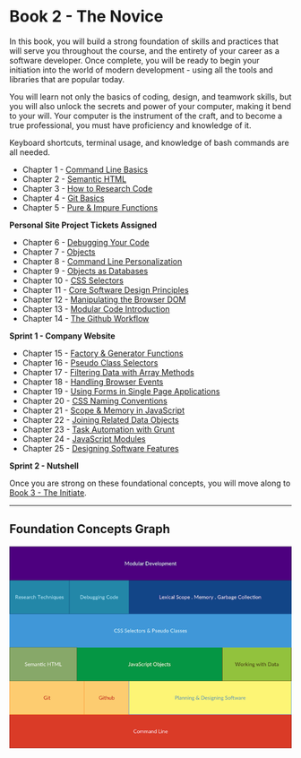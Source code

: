 # Book 2 - The Novice

In this book, you will build a strong foundation of skills and practices that will serve you throughout the course, and the entirety of your career as a software developer. Once complete, you will be ready to begin your initiation into the world of modern development - using all the tools and libraries that are popular today.

You will learn not only the basics of coding, design, and teamwork skills, but you will also unlock the secrets and power of your computer, making it bend to your will. Your computer is the instrument of the craft, and to become a true professional, you must have proficiency and knowledge of it.

Keyboard shortcuts, terminal usage, and knowledge of bash commands are all needed.

* Chapter 1 - [Command Line Basics](./chapters/CLI_BASICS.md)
* Chapter 2 - [Semantic HTML](./chapters/HTML_SEMANTIC.md)
* Chapter 3 - [How to Research Code](./chapters/MISC_RESEARCH.md)
* Chapter 4 - [Git Basics](./chapters/GIT_BASICS.md)
* Chapter 5 - [Pure & Impure Functions](./chapters/JS_FUNCTION_BASICS.md)

**Personal Site Project Tickets Assigned**

* Chapter 6 - [Debugging Your Code](./chapters/MISC_DEBUGGING.md)
* Chapter 7 - [Objects](./chapters/JS_OBJECTS.md)
* Chapter 8 - [Command Line Personalization](./chapters/CLI_PERSONALIZATION.md)
* Chapter 9 - [Objects as Databases](./chapters/JS_DATA.md)
* Chapter 10 - [CSS Selectors](./chapters/CSS_SELECTORS.md)
* Chapter 11 - [Core Software Design Principles](./chapters/DESIGN_PRINCIPLES.md)
* Chapter 12 - [Manipulating the Browser DOM](./chapters/JS_WORKING_WITH_DOM.md)
* Chapter 13 - [Modular Code Introduction](./chapters/DESIGN_MODULARITY.md)
* Chapter 14 - [The Github Workflow](./chapters/GIT_WORKFLOW.md)

**Sprint 1 - Company Website**

* Chapter 15 - [Factory & Generator Functions](./chapters/JS_FACTORY_FUNCTION.md)
* Chapter 16 - [Pseudo Class Selectors](./chapters/CSS_PSEUDOCLASSES.md)
* Chapter 17 - [Filtering Data with Array Methods](./chapters/JS_ARRAY_METHODS.md)
* Chapter 18 - [Handling Browser Events](./chapters/JS_EVENTS.md)
* Chapter 19 - [Using Forms in Single Page Applications](./chapters/FORMS_SPA.md)
* Chapter 20 - [CSS Naming Conventions](./chapters/CSS_CONVENTIONS.md)
* Chapter 21 - [Scope & Memory in JavaScript](./chapters/JS_SCOPE.md)
* Chapter 22 - [Joining Related Data Objects](./chapters/JS_JOINING_DATA.md)
* Chapter 23 - [Task Automation with Grunt](./chapters/AUTOMATION_GRUNT.md)
* Chapter 24 - [JavaScript Modules](./chapters/JS_MODULES.md)
* Chapter 25 - [Designing Software Features](./chapters/DESIGN_FEATURES.md)

**Sprint 2 - Nutshell**

Once you are strong on these foundational concepts, you will move along to [Book 3 - The Initiate](../book-3-the-initiate/README.md).

---

## Foundation Concepts Graph

![Foundations](./assets/foundations.png)
